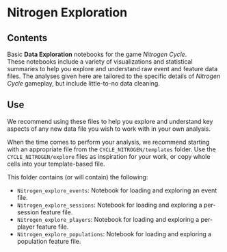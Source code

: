 # Nitrogen Exploration

## Contents

Basic **Data Exploration** notebooks for the game _Nitrogen Cycle_.  
These notebooks include a variety of visualizations and statistical summaries to help you explore and understand raw event and feature data files.
The analyses given here are tailored to the specific details of _Nitrogen Cycle_ gameplay, but include little-to-no data cleaning.  

## Use

We recommend using these files to help you explore and understand key aspects of any new data file you wish to work with in your own analysis.

When the time comes to perform your analysis, we recommend starting with an appropriate file from the `CYCLE_NITROGEN/templates` folder.
Use the `CYCLE_NITROGEN/explore` files as inspiration for your work, or copy whole cells into your template-based file.

This folder contains (or will contain) the following:

- `Nitrogen_explore_events`: Notebook for loading and exploring an event file.
- `Nitrogen_explore_sessions`: Notebook for loading and exploring a per-session feature file.
- `Nitrogen_explore_players`: Notebook for loading and exploring a per-player feature file.
- `Nitrogen_explore_populations`: Notebook for loading and exploring a population feature file.
